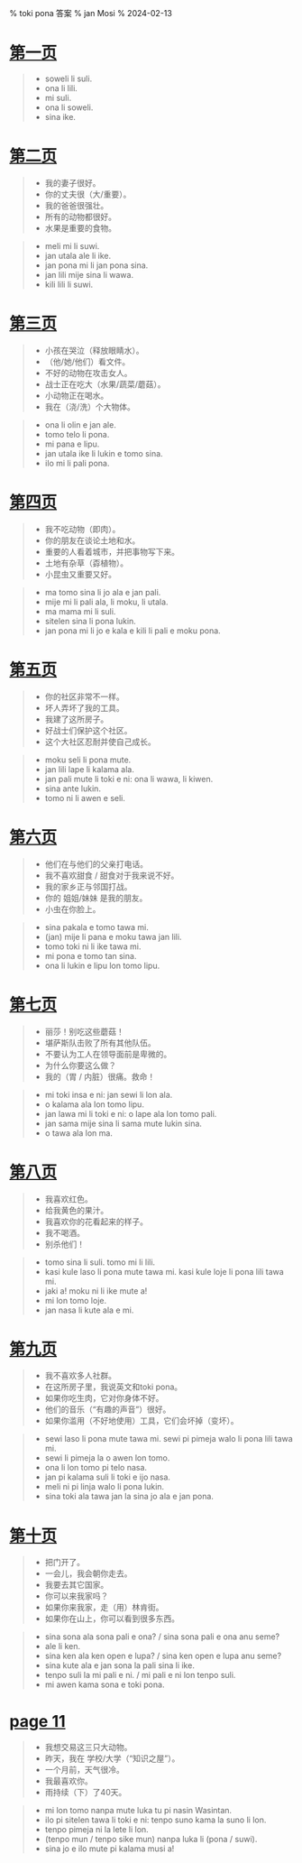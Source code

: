 % toki pona 答案
% jan Mosi
% 2024-02-13

<h1><a name="p1" id="p1" href="zh_1.html">第一页</a></h1>

> * soweli li suli.
> * ona li lili.
> * mi suli.
> * ona li soweli.
> * sina ike.

<h1><a name="p2" id="p2" href="zh_2.html">第二页</a></h1>

> * 我的妻子很好。
> * 你的丈夫很（大/重要）。
> * 我的爸爸很强壮。
> * 所有的动物都很好。
> * 水果是重要的食物。
<!---->
> * meli mi li suwi.
> * jan utala ale li ike.
> * jan pona mi li jan pona sina.
> * jan lili mije sina li wawa.
> * kili lili li suwi.

<h1><a name="p3" id="p3" href="zh_3.html">第三页</a></h1>

> * 小孩在哭泣（释放眼睛水）。
> * （他/她/他们）看文件。
> * 不好的动物在攻击女人。
> * 战士正在吃大（水果/蔬菜/蘑菇）。
> * 小动物正在喝水。
> * 我在（浇/洗）个大物体。
<!---->
> * ona li olin e jan ale.
> * tomo telo li pona.
> * mi pana e lipu.
> * jan utala ike li lukin e tomo sina.
> * ilo mi li pali pona.

<h1><a name="p4" id="p4" href="zh_4.html">第四页</a></h1>

> * 我不吃动物（即肉）。
> * 你的朋友在谈论土地和水。
> * 重要的人看着城市，并把事物写下来。
> * 土地有杂草（孬植物）。
> * 小昆虫又重要又好。
<!---->
> * ma tomo sina li jo ala e jan pali.
> * mije mi li pali ala, li moku, li utala. 
> * ma mama mi li suli.
> * sitelen sina li pona lukin.
> * jan pona mi li jo e kala e kili li pali e moku pona.

<h1><a name="p5" id="p5" href="zh_5.html">第五页</a></h1>

> * 你的社区非常不一样。
> * 坏人弄坏了我的工具。
> * 我建了这所房子。
> * 好战士们保护这个社区。
> * 这个大社区忍耐并使自己成长。
<!---->
> * moku seli li pona mute.
> * jan lili lape li kalama ala.
> * jan pali mute li toki e ni: ona li wawa, li kiwen.
> * sina ante lukin.
> * tomo ni li awen e seli.

<h1><a name="p6" id="p6" href="zh_6.html">第六页</a></h1>

> * 他们在与他们的父亲打电话。
> * 我不喜欢甜食 / 甜食对于我来说不好。
> * 我的家乡正与邻国打战。
> * 你的 姐姐/妹妹 是我的朋友。
> * 小虫在你脸上。
<!---->
> * sina pakala e tomo tawa mi.
> * (jan) mije li pana e moku tawa jan lili.
> * tomo toki ni li ike tawa mi.
> * mi pona e tomo tan sina.
> * ona li lukin e lipu lon tomo lipu.

<h1><a name="p7" id="p7" href="zh_7.html">第七页</a></h1>

> * 丽莎！别吃这些蘑菇！
> * 堪萨斯队击败了所有其他队伍。
> * 不要认为工人在领导面前是卑微的。
> * 为什么你要这么做？
> * 我的（胃 / 内脏）很痛。救命！
<!---->
> * mi toki insa e ni: jan sewi li lon ala.
> * o kalama ala lon tomo lipu.
> * jan lawa mi li toki e ni: o lape ala lon tomo pali.
> * jan sama mije sina li sama mute lukin sina.
> * o tawa ala lon ma.

<h1><a name="p8" id="p8" href="zh_8.html">第八页</a></h1>

> * 我喜欢红色。
> * 给我黄色的果汁。
> * 我喜欢你的花看起来的样子。
> * 我不喝酒。
> * 别杀他们！
<!---->
> * tomo sina li suli. tomo mi li lili.
> * kasi kule laso li pona mute tawa mi. kasi kule loje li pona lili tawa mi.
> * jaki a! moku ni li ike mute a!
> * mi lon tomo loje.
> * jan nasa li kute ala e mi.

<h1><a name="p9" id="p9" href="zh_9.html">第九页</a></h1>

> * 我不喜欢多人社群。
> * 在这所房子里，我说英文和toki pona。
> * 如果你吃生肉，它对你身体不好。
> * 他们的音乐（“有趣的声音”）很好。
> * 如果你滥用（不好地使用）工具，它们会坏掉（变坏）。
<!---->
> * sewi laso li pona mute tawa mi. sewi pi pimeja walo li pona lili tawa mi.
> * sewi li pimeja la o awen lon tomo.
> * ona li lon tomo pi telo nasa.
> * jan pi kalama suli li toki e ijo nasa.
> * meli ni pi linja walo li pona lukin.
> * sina toki ala tawa jan la sina jo ala e jan pona.

<h1><a name="p10" id="p10" href="zh_10.html">第十页</a></h1>

> * 把门开了。
> * 一会儿，我会朝你走去。
> * 我要去其它国家。
> * 你可以来我家吗？
> * 如果你来我家，走（用）林肯街。
> * 如果你在山上，你可以看到很多东西。
<!---->
> * sina sona ala sona pali e ona? / sina sona pali e ona anu seme?
> * ale li ken.
> * sina ken ala ken open e lupa? / sina ken open e lupa anu seme?
> * sina kute ala e jan sona la pali sina li ike.
> * tenpo suli la mi pali e ni. / mi pali e ni lon tenpo suli.
> * mi awen kama sona e toki pona.

<h1><a name="p11" id="p11" href="11.html">page 11</a></h1>

> * 我想交易这三只大动物。
> * 昨天，我在 学校/大学（“知识之屋”）。
> * 一个月前，天气很冷。
> * 我最喜欢你。
> * 雨持续（下）了40天。
<!---->
> * mi lon tomo nanpa mute luka tu pi nasin Wasintan.
> * ilo pi sitelen tawa li toki e ni: tenpo suno kama la suno li lon.
> * tenpo pimeja ni la lete li lon.
> * (tenpo mun / tenpo sike mun) nanpa luka li (pona / suwi).
> * sina jo e ilo mute pi kalama musi a!

